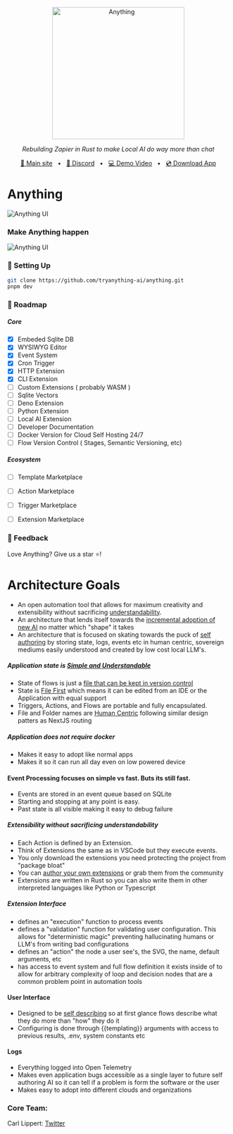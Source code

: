 <p align="center">
  <img src="https://github.com/tryanything-ai/anything/blob/main/apps/web/public/magic_3po.webp" height="300" alt="Anything" />
</p>
<p align="center">
  <em>Rebuilding Zapier in Rust to make Local AI do way more than chat</em>
</p>

<p align="center">
<a href="https://www.tryanything.xyz/">🔗 Main site</a>
<span>&nbsp;&nbsp;•&nbsp;&nbsp;</span>
<a href="https://discord.gg/95pNMNGW7c">💬 Discord</a>
<span>&nbsp;&nbsp;•&nbsp;&nbsp;</span>
<a href="https://www.loom.com/share/c71dc4d5a07c4424b3f6d5bbe218549f?sid=6eb7eb8c-4acd-44e2-ae4e-d9563d1a376a">💻 Demo Video</a>
<span>&nbsp;&nbsp;•&nbsp;&nbsp;</span>
<a href="https://github.com/tryanything-ai/anything/releases">💿 Download App</a>
</p>

# Anything


![Anything UI](https://raw.githubusercontent.com/tryanything-ai/anything/main/assets/anything_dnd_sept_11.gif)

### Make Anything happen

![Anything UI](https://raw.githubusercontent.com/tryanything-ai/anything/main/assets/anything_sept_11.gif)


### 🔧 Setting Up
```bash
git clone https://github.com/tryanything-ai/anything.git
pnpm dev
```



### 🤖 Roadmap

##### Core 
- [x] Embeded Sqlite DB
- [x] WYSIWYG Editor
- [x] Event System
- [x] Cron Trigger
- [x] HTTP Extension
- [x] CLI Extension
- [ ] Custom Extensions ( probably WASM )
- [ ] Sqlite Vectors 
- [ ] Deno Extension
- [ ] Python Extension
- [ ] Local AI Extension
- [ ] Developer Documentation
- [ ] Docker Version for Cloud Self Hosting 24/7
- [ ] Flow Version Control ( Stages, Semantic Versioning, etc)

##### Ecosystem 
- [ ] Template Marketplace
- [ ] Action Marketplace
- [ ] Trigger Marketplace
- [ ] Extension Marketplace


### 💌 Feedback

Love Anything? Give us a star ⭐️!

# Architecture Goals

- An open automation tool that allows for maximum creativity and extensibility without sacrificing <ins>understandability</ins>. 
- An architecture that lends itself towards the <ins>incremental adoption of new AI</ins> no matter which "shape" it takes
- An architecture that is focused on skating towards the puck of <ins>self authoring</ins> by storing state, logs, events etc in human centric, sovereign mediums easily understood and created by low cost local LLM's. 

##### Application state is <ins>Simple and Understandable</ins>
- State of flows is just a <ins>file<ins> that can be kept in <ins>version control</ins>
- State is <ins>File First</ins> which means it can be edited from an IDE or the Application with equal support
- Triggers, Actions, and Flows are portable and fully encapsulated.
- File and Folder names are <ins>Human Centric</ins> following similar design patters as NextJS routing

##### Application does not require docker
- Makes it easy to adopt like normal apps
- Makes it so it can run all day even on low powered device

#### Event Processing focuses on simple vs fast. Buts its still fast. 
- Events are stored in an event queue based on SQLite
- Starting and stopping at any point is easy.
- Past state is all visible making it easy to debug failure

##### Extensibility without sacrificing understandability
- Each Action is defined by an Extension.
- Think of Extensions the same as in VSCode but they execute events.
- You only download the extensions you need protecting the project from "package bloat"
- You can <ins>author your own extensions</ins> or grab them from the community
- Extensions are written in Rust so you can also write them in other interpreted languages like Python or Typescript

##### Extension Interface
- defines an "execution" function to process events
- defines a "validation" function for validating user configuration. This allows for "deterministic magic" preventing hallucinating humans or LLM's from writing bad configurations
- defines an "action" the node a user see's, the SVG, the name, default arguments, etc
- has access to event system and full flow definition it exists inside of to allow for arbitrary complexity of loop and decision nodes that are a common problem point in automation tools

#### User Interface
- Designed to be <ins>self describing</ins> so at first glance flows describe what they do more than "how" they do it
- Configuring is done through {{templating}} arguments with access to previous results, .env, system constants etc

#### Logs
- Everything logged into Open Telemetry
- Makes even application bugs accessible as a single layer to future self authoring AI so it can tell if a problem is form the software or the user
- Makes easy to adopt into different clouds and organizations


### Core Team:

Carl Lippert: [Twitter](https://twitter.com/carllippert)
